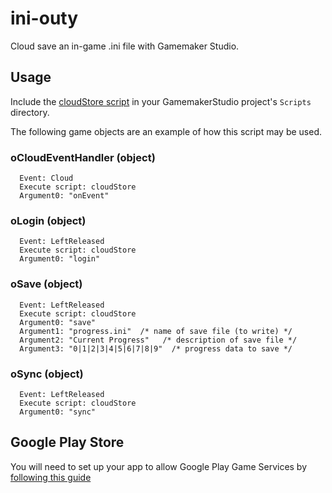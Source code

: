 # ini-outy
Cloud save an in-game .ini file with Gamemaker Studio.

## Usage

Include the [cloudStore script](https://github.com/duncan-p/ini-outy/cloudStore.gml) in your GamemakerStudio project's `Scripts` directory.

The following game objects are an example of how this script may be used.

### oCloudEventHandler (object)
```
  Event: Cloud
  Execute script: cloudStore
  Argument0: "onEvent"
```

### oLogin (object)
```
  Event: LeftReleased
  Execute script: cloudStore
  Argument0: "login"
```

### oSave (object)
```
  Event: LeftReleased
  Execute script: cloudStore
  Argument0: "save"
  Argument1: "progress.ini"  /* name of save file (to write) */
  Argument2: "Current Progress"   /* description of save file */
  Argument3: "0|1|2|3|4|5|6|7|8|9"  /* progress data to save */
```

### oSync (object)
```
  Event: LeftReleased
  Execute script: cloudStore
  Argument0: "sync"
```

## Google Play Store

You will need to set up your app to allow Google Play Game Services by [following this guide](https://developers.google.com/games/services/android/quickstart#step_2_set_up_the_game_in_the_dev_console)
